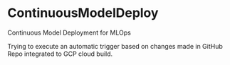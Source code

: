 # ContinuousModelDeploy
Continuous Model Deployment for MLOps

Trying to execute an automatic trigger based on changes made in GitHub Repo integrated to GCP cloud build.

